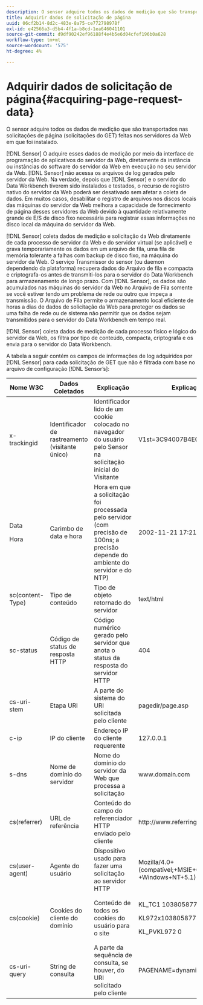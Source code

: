 ```yaml
---
description: O sensor adquire todos os dados de medição que são transportados nas solicitações de página (solicitações do GET) feitas nos servidores da Web em que foi instalado.
title: Adquirir dados de solicitação de página
uuid: 06cf2b14-8d2c-483e-8a75-ce772798978f
exl-id: e42566a3-d5b4-4f1a-b8cd-1ea646041101
source-git-commit: d9df90242ef96188f4e4b5e6d04cfef196b0a628
workflow-type: tm+mt
source-wordcount: '575'
ht-degree: 4%

---
```


# Adquirir dados de solicitação de página{#acquiring-page-request-data}

O sensor adquire todos os dados de medição que são transportados nas solicitações de página (solicitações do GET) feitas nos servidores da Web em que foi instalado.

[!DNL Sensor] O adquire esses dados de medição por meio da interface de programação de aplicativos do servidor da Web, diretamente da instância ou instâncias do software do servidor da Web em execução no seu servidor da Web. [!DNL Sensor] não acessa os arquivos de log gerados pelo servidor da Web. Na verdade, depois que [!DNL Sensor] e o servidor do Data Workbench tiverem sido instalados e testados, o recurso de registro nativo do servidor da Web poderá ser desativado sem afetar a coleta de dados. Em muitos casos, desabilitar o registro de arquivos nos discos locais das máquinas do servidor da Web melhora a capacidade de fornecimento de página desses servidores da Web devido à quantidade relativamente grande de E/S de disco fixo necessária para registrar essas informações no disco local da máquina do servidor da Web.

[!DNL Sensor] coleta dados de medição e solicitação da Web diretamente de cada processo de servidor da Web e do servidor virtual (se aplicável) e grava temporariamente os dados em um arquivo de fila, uma fila de memória tolerante a falhas com backup de disco fixo, na máquina do servidor da Web. O serviço Transmissor do sensor (ou daemon dependendo da plataforma) recupera dados do Arquivo de fila e compacta e criptografa-os antes de transmiti-los para o servidor do Data Workbench para armazenamento de longo prazo. Com [!DNL Sensor], os dados são acumulados nas máquinas do servidor da Web no Arquivo de Fila somente se você estiver tendo um problema de rede ou outro que impeça a transmissão. O Arquivo de Fila permite o armazenamento local eficiente de horas a dias de dados de solicitação da Web para proteger os dados se uma falha de rede ou de sistema não permitir que os dados sejam transmitidos para o servidor do Data Workbench em tempo real.

[!DNL Sensor] coleta dados de medição de cada processo físico e lógico do servidor da Web, os filtra por tipo de conteúdo, compacta, criptografa e os envia para o servidor do Data Workbench.

A tabela a seguir contém os campos de informações de log adquiridos por [!DNL Sensor] para cada solicitação de GET que não é filtrada com base no arquivo de configuração [!DNL Sensor’s]:

<table id="table_5F65474150EC41648B35D0B031FB9B15"> 
 <thead> 
  <tr> 
   <th colname="col1" class="entry"> Nome W3C </th> 
   <th colname="col2" class="entry"> Dados Coletados </th> 
   <th colname="col3" class="entry"> Explicação </th> 
   <th colname="col4" class="entry"> Explicação </th> 
  </tr> 
 </thead>
 <tbody> 
  <tr> 
   <td colname="col1"> x-trackingid </td> 
   <td colname="col2"> Identificador de rastreamento (visitante único) </td> 
   <td colname="col3"> Identificador lido de um cookie colocado no navegador do usuário pelo <span class="wintitle"> Sensor </span> na solicitação inicial do Visitante </td> 
   <td colname="col4"> V1st=3C94007B4E01F9C2 </td> 
  </tr> 
  <tr> 
   <td colname="col1"> <p>Data </p> <p>Hora </p> </td> 
   <td colname="col2"> Carimbo de data e hora </td> 
   <td colname="col3"> Hora em que a solicitação foi processada pelo servidor (com precisão de 100ns; a precisão depende do ambiente do servidor e do NTP) </td> 
   <td colname="col4"> 2002-11-21 17:21:45.123 </td> 
  </tr> 
  <tr> 
   <td colname="col1"> sc(content-Type) </td> 
   <td colname="col2"> Tipo de conteúdo </td> 
   <td colname="col3"> Tipo de objeto retornado do servidor </td> 
   <td colname="col4"> text/html </td> 
  </tr> 
  <tr> 
   <td colname="col1"> sc-status </td> 
   <td colname="col2"> Código de status de resposta HTTP </td> 
   <td colname="col3"> Código numérico gerado pelo servidor que anota o status da resposta do servidor HTTP </td> 
   <td colname="col4"> 404 </td> 
  </tr> 
  <tr> 
   <td colname="col1"> cs-uri-stem </td> 
   <td colname="col2"> Etapa URI </td> 
   <td colname="col3"> A parte do sistema do URI solicitada pelo cliente </td> 
   <td colname="col4"> <span class="filepath"> pagedir/page.asp  </span> </td> 
  </tr> 
  <tr> 
   <td colname="col1"> c-ip </td> 
   <td colname="col2"> IP do cliente </td> 
   <td colname="col3"> Endereço IP do cliente requerente </td> 
   <td colname="col4"> 127.0.0.1 </td> 
  </tr> 
  <tr> 
   <td colname="col1"> s-dns </td> 
   <td colname="col2"> Nome de domínio do servidor </td> 
   <td colname="col3"> Nome do domínio do servidor da Web que processa a solicitação </td> 
   <td colname="col4"> <span class="filepath"> www.domain.com  </span> </td> 
  </tr> 
  <tr> 
   <td colname="col1"> cs(referrer) </td> 
   <td colname="col2"> URL de referência </td> 
   <td colname="col3"> Conteúdo do campo do referenciador HTTP enviado pelo cliente </td> 
   <td colname="col4"> <span class="filepath"> http://www.referringsite.com  </span> </td> 
  </tr> 
  <tr> 
   <td colname="col1"> cs(user-agent) </td> 
   <td colname="col2"> Agente do usuário </td> 
   <td colname="col3"> Dispositivo usado para fazer uma solicitação ao servidor HTTP </td> 
   <td colname="col4"> Mozilla/4.0+(compatível;+MSIE+6.0; +Windows+NT+5.1) </td> 
  </tr> 
  <tr> 
   <td colname="col1"> cs(cookie) </td> 
   <td colname="col2"> Cookies do cliente do domínio </td> 
   <td colname="col3"> Conteúdo de todos os cookies do usuário para o site </td> 
   <td colname="col4"> <p>KL_TC1 1038058778312 </p> <p>KL972x1038058778312282052 </p> <p>KL_PVKL972 0 </p> </td> 
  </tr> 
  <tr> 
   <td colname="col1"> cs-uri-query </td> 
   <td colname="col2"> String de consulta </td> 
   <td colname="col3"> A parte da sequência de consulta, se houver, do URI solicitado pelo cliente </td> 
   <td colname="col4"> PAGENAME=dynamic1&amp;link=3001 </td> 
  </tr> 
 </tbody> 
</table>

